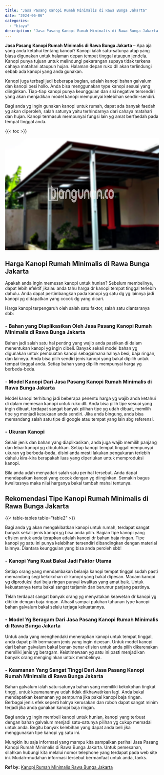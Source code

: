 ```yaml
---
title: "Jasa Pasang Kanopi Rumah Minimalis di Rawa Bunga Jakarta"
date: "2024-06-06"
categories: 
  - "biaya"
description: "Jasa Pasang Kanopi Rumah Minimalis di Rawa Bunga Jakarta. Mungkin itu saja informasi yang mampu kita sampaikan perihal Jasa Pasang Kanopi Rumah Minimalis di..."
---
```


**Jasa Pasang Kanopi Rumah Minimalis di Rawa Bunga Jakarta** – Apa aja yang anda ketahui tentang kanopi? Kanopi ialah satu-satunya atap yang biasa digunakan untuk halaman depan tempat tinggal ataupun jendela. Kanopi punya tujuan untuk melindungi pekarangan supaya tidak terkena cahaya matahari ataupun hujan. Halaman depan ruko dll akan terlindungi sebab ada kanopi yang anda gunakan.

Kanopi juga terbagi jadi beberapa bagian, adalah kanopi bahan galvalum dan kanopi besi hollo. Anda bisa menggunakan type kanopi sesuai yang diinginkan. Tiap-tiap kanopi punya keunggulan dan sisi negative tersendiri yang akan menjadikan model kanopi mempunyai kelebihan sendiri-sendiri.

Bagi anda yg ingin gunakan kanopi untuk rumah, dapat ada banyak faedah yg akan diperoleh, salah satunya yaitu terhindarnya dari cahaya matahari dan hujan. Kanopi termasuk mempunyai fungsi lain yg amat berfaedah pada tempat tinggal anda.

{{< toc >}}

![Jasa Pasang Kanopi Rumah Minimalis di Rawa Bunga Jakarta](/images/harga-kanopi-minimalis-51.png)

## Harga Kanopi Rumah Minimalis di Rawa Bunga Jakarta

Apakah anda ingin memesan kanopi untuk hunian? Sebelum membelinya, dapat lebih efektif jikalau anda tahu harga dr kanopi tempat tinggal terlebih dahulu. Anda dapat pertimbangkan pada kanopi yg satu dg yg lainnya jadi kanopi yg didapatkan yang cocok dg yang dicari.

Harga kanopi terpengaruh oleh salah satu faktor, salah satu diantaranya sbb:

### \- Bahan yang Diaplikasikan Oleh Jasa Pasang Kanopi Rumah Minimalis di Rawa Bunga Jakarta

Bahan jadi salah satu hal penting yang wajib anda pastikan di dalam menentukan kanopi yg ingin dibeli. Banyak sekali model bahan yg digunakan untuk pembuatan kanopi sebagaimana halnya besi, baja ringan, dan lainnya. Anda bisa pilih sendiri jenis kanopi yang bakal dipilih untuk tempat tinggal anda. Setiap bahan yang dipilih mempunyai harga yg berbeda-beda.

### \- Model Kanopi Dari Jasa Pasang Kanopi Rumah Minimalis di Rawa Bunga Jakarta

Model kanopi terhitung jadi beberapa penentu harga yg wajib anda ketahui di dalam memesan kanopi untuk ruko dll. Anda bisa pilih tipe sesuai yang ingin dibuat, terdapat sangat banyak pilihan tipe yg udah dibuat, memilih tipe yg menjadi kesukaan anda sendiri. Jika anda bingung, anda bisa memandang salah satu tipe di google atau tempat yang lain sbg referensi.

### \- Ukuran Kanopi

Selain jenis dan bahan yang diaplikasikan, anda juga wajib memilih panjang dan lebar kanopi yg dibutuhkan. Setiap kanopi tempat tinggal mempunyai ukuran yg berbeda-beda, disini anda mesti lakukan pengukuran terlebih dahulu kira-kira berapakah luas yang diperlukan untuk memproduksi kanopi.

Bila anda udah menyadari salah satu perihal tersebut. Anda dapat mendapatkan kanopi yang cocok dengan yg diinginkan. Semakin bagus kwalitasnya maka nilai harganya bakal tambah mahal tentunya.

## Rekomendasi Tipe Kanopi Rumah Minimalis di Rawa Bunga Jakarta

{{< table-tables table="table2" >}}

Bagi anda yg akan mengakibatkan kanopi untuk rumah, terdapat sangat banyak sekali jenis kanopi yg bisa anda pilih. Bagian tipe kanopi yang efisien untuk anda terapkan adalah kanopi dr bahan baja ringan. Tipe kanopi yg satu ini punya kelebihan tersendiri dibandingkan dengan material lainnya. Diantara keunggulan yang bisa anda peroleh sbb!

### \- Kanopi Yang Kuat Bakal Jadi Faktor Utama

Setiap orang yang mendambakan belanja kanopi tempat tinggal sudah pasti memandang segi kekokohan dr kanopi yang bakal dipesan. Macam kanopi yg diproduksi dari baja ringan punyai kwalitas yang amat baik. Untuk kekuatannya tentu bakal sangat terjamin dan berumur panjang pastinya.

Telah terdapat sangat banyak orang yg menyatakan keawetan dr kanopi yg dibikin dengan baja ringan. Alhasil sampai puluhan tahunan type kanopi bahan galvalum bakal selalu terjaga kekuatannya.

### \- Model Yg Beragam Dari Jasa Pasang Kanopi Rumah Minimalis di Rawa Bunga Jakarta

Untuk anda yang menghendaki menerapkan kanopi untuk tempat tinggal, anda dapat pilih bermacam jenis yang ingin dipesan. Untuk model kanopi dari bahan galvalum bakal benar-benar efisien untuk anda pilih dikarenakan memiliki jenis yg beragam. Keistimewaan yg satu ini pasti menjadikan banyak orang menginginkan untuk membelinya.

### \- Keamanan Yang Sangat Tinggi Dari Jasa Pasang Kanopi Rumah Minimalis di Rawa Bunga Jakarta

Bahan galvalum ialah satu-satunya bahan yang memiliki kekokohan tingkat tinggi, untuk keamanannya udah tidak dikhawatirkan lagi. Anda bakal mendapatkan keamanan yg sempurna jika pakai kanopi baja ringan. Berbagai jenis efek seperti halnya kerusakan dan roboh dapat sangat minim terjadi jika anda gunakan kanopi baja ringan.

Bagi anda yg ingin membeli kanopi untuk hunian, kanopi yang terbuat dengan bahan galvalum menjadi satu-satunya pilihan yg cukup memadai untuk anda. Begitu banyak kelebihan yang dapat anda beli jika menggunakan tipe kanopi yg satu ini.

Mungkin itu saja informasi yang mampu kita sampaikan perihal Jasa Pasang Kanopi Rumah Minimalis di Rawa Bunga Jakarta. Untuk pemesanan, silahkan hubungi kita melalui nomor telephone yang terdapat pada web site ini. Mudah-mudahan informasi tersebut bermanfaat untuk anda, tanks.

**Ref by:**  [Kanopi Rumah Minimalis Rawa Bunga Jakarta](https://id.wikipedia.org/wiki/Kanopi)
